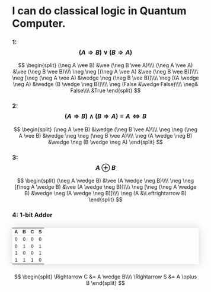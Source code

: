 # I can do classical logic in Quantum Computer. 

### 1: $$(A \Rightarrow B) \vee (B \Rightarrow A)$$

$$ 
\begin{split}
    (\neg A \vee B) &\vee (\neg B \vee A)\\\\
    (\neg A \vee A) &\vee (\neg B \vee B)\\\\
    \neg \neg [(\neg A \vee A) &\vee (\neg B \vee B)]\\\\
    \neg [\neg (\neg A \vee A) &\wedge \neg (\neg B \vee B)]\\\\
    \neg [(A \wedge \neg A) &\wedge (B \wedge \neg B)]\\\\
    \neg (False &\wedge False)\\\\
    \neg& False\\\\
    &True
\end{split}
$$

### 2: $$(A \Rightarrow B) \wedge (B \Rightarrow A) \equiv A \Leftrightarrow B$$

$$
\begin{split}
    (\neg A \vee B) &\wedge (\neg B \vee A)\\\\
    \neg \neg (\neg A \vee B) &\wedge \neg \neg (\neg B \vee A)\\\\
    \neg (A \wedge \neg B) &\wedge \neg (B \wedge \neg A)
\end{split}
$$

### 3: $$A \oplus B$$

$$
\begin{split}
    (\neg A \wedge B) &\vee (A \wedge \neg B)\\\\
    \neg \neg [(\neg A \wedge B) &\vee (A \wedge \neg B)]\\\\
    \neg [\neg (\neg A \wedge B) &\wedge \neg (A \wedge \neg B)]\\\\
    \neg (A &\Leftrightarrow B)
    \end{split}
$$

### 4: 1-bit Adder

<div align="center">
<style>
table {
    border-collapse: collapse;
    margin: 25px 0;
    font-size: 0.9em;
    font-family: sans-serif;
    min-width: 60%;
    box-shadow: 0 0 20px rgba(0, 0, 0, 0.15);
    }
thead {
    border-bottom: 1px solid #ddd;
    }
tbody {
    text-align: center;
    }
</style>
<table>
  <thead>
    <tr>
      <th>A</th>
      <th>B</th>
      <th>C</th>
      <th>S</th>
    </tr>
  </thead>
  <tbody>
    <tr>
      <td>0</td>
      <td>0</td>
      <td>0</td>
      <td>0</td>
    </tr>
    <tr>
      <td>0</td>
      <td>1</td>
      <td>0</td>
      <td>1</td>
    </tr>
    <tr>
      <td>1</td>
      <td>0</td>
      <td>0</td>
      <td>1</td>
    </tr>
    <tr>
      <td>1</td>
      <td>1</td>
      <td>1</td>
      <td>0</td>
    </tr>
  </tbody>
</table>
</div>

$$
\begin{split}
    \Rightarrow C &= A \wedge B\\\\
    \Rightarrow S &= A \oplus B
\end{split}
$$
